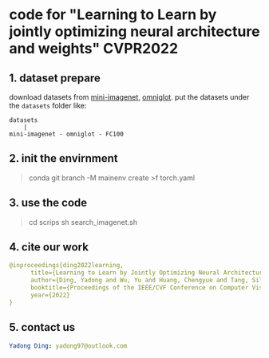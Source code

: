# code for "Learning to Learn by jointly optimizing neural architecture and weights" CVPR2022

## 1. dataset prepare

download datasets from [mini-imagenet](https://drive.google.com/file/d/1qQCoGoEJKUCQkk8roncWH7rhPN7aMfBr/view), [omniglot](https://drive.google.com/file/d/1hYVghZT0U6VHFxcC4mQWtrygULhUXzaM/view?usp=sharing).
put the datasets under the `datasets` folder like:
```
datasets
    |
mini-imagenet - omniglot - FC100
```

## 2. init the envirnment

> conda git branch -M mainenv create >f torch.yaml

## 3. use the code

> cd scrips
> sh search_imagenet.sh

## 4. cite our work

```yaml
@inproceedings{ding2022learning,
      title={Learning to Learn by Jointly Optimizing Neural Architecture and Weights}, 
      author={Ding, Yadong and Wu, Yu and Huang, Chengyue and Tang, Siliang and Yang, Yi and Wei, Longhui and Zhuang, Yueting and Tian, Qi},
      booktitle={Proceedings of the IEEE/CVF Conference on Computer Vision and Pattern Recognition},
      year={2022}
}
```

## 5. contact us

```yaml
Yadong Ding: yadong97@outlook.com
```
